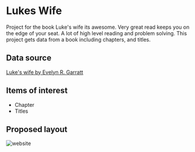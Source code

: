 Lukes Wife
========================

Project for the book Luke's wife its awesome. Very great read keeps you on the edge of your seat. A lot of high level reading and problem solving. This project gets data from a book including chapters, and titles.

Data source
--------------------------
[Luke's wife by Evelyn R. Garratt](https://www.gutenberg.org/ebooks/71564)

Items of interest
--------------------------
- Chapter
- Titles

Proposed layout
-----------------------------
![website](https://github.com/it-sd-sqc/sqc-project-mharelstad2/assets/143424191/4d135ed9-effe-4a9a-929a-89d057afc654)


